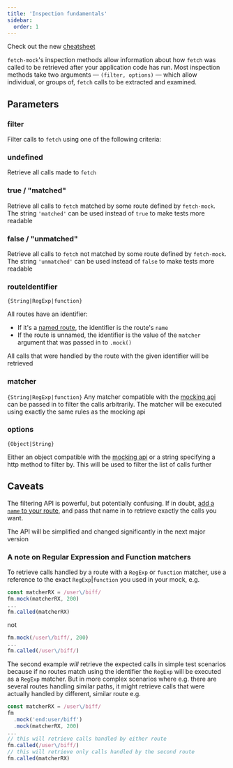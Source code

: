 ```yaml
---
title: 'Inspection fundamentals'
sidebar:
  order: 1
---
```

Check out the new [cheatsheet](https://github.com/wheresrhys/fetch-mock/blob/master/docs/cheatsheet.md)


`fetch-mock`'s inspection methods allow information about how `fetch` was called to be retrieved after your application code has run. Most inspection methods take two arguments — `(filter, options)` — which allow individual, or groups of, `fetch` calls to be extracted and examined.

## Parameters

### filter
    
Filter calls to `fetch` using one of the following criteria:

### undefined
Retrieve all calls made to `fetch`

### true / "matched"

Retrieve all calls to `fetch` matched by some route defined by `fetch-mock`. The string `'matched'` can be used instead of `true` to make tests more readable

### false / "unmatched"
Retrieve all calls to `fetch` not matched by some route defined by `fetch-mock`. The string `'unmatched'` can be used instead of `false` to make tests more readable


### routeIdentifier
`{String|RegExp|function}`

All routes have an identifier:
- If it's a [named route](#api-mockingmock_options), the identifier is the route's `name`
- If the route is unnamed, the identifier is the value of the `matcher` argument that was passed in to `.mock()`

All calls that were handled by the route with the given identifier will be retrieved

### matcher
`{String|RegExp|function}`
Any matcher compatible with the [mocking api](#api-mockingmock_matcher) can be passed in to filter the calls arbitrarily. The matcher will be executed using exactly the same rules as the mocking api

### options
`{Object|String}`
    
Either an object compatible with the [mocking api](#api-mockingmock_options) or a string specifying a http method to filter by. This will be used to filter the list of calls further

## Caveats
The filtering API is powerful, but potentially confusing. If in doubt, [add a `name` to your route](#api-mockingmock_options), and pass that name in to retrieve exactly the calls you want.

The API will be simplified and changed significantly in the next major version

### A note on Regular Expression and Function matchers
To retrieve calls handled by a route with a `RegExp` or `function` matcher, use a reference to the exact `RegExp`|`function` you used in your mock, e.g.

```javascript
const matcherRX = /user\/biff/
fm.mock(matcherRX, 200)
...
fm.called(matcherRX)
```

not

```javascript
fm.mock(/user\/biff/, 200)
...
fm.called(/user\/biff/)
```

The second example _will_ retrieve the expected calls in simple test scenarios because if no routes match using the identifier the `RegExp` will be executed as a `RegExp` matcher. But in more complex scenarios where e.g. there are several routes handling similar paths, it might retrieve calls that were actually handled by different, similar route e.g.

```javascript
const matcherRX = /user\/biff/
fm
  .mock('end:user/biff')
  .mock(matcherRX, 200)
...
// this will retrieve calls handled by either route
fm.called(/user\/biff/)
// this will retrieve only calls handled by the second route
fm.called(matcherRX)
```
